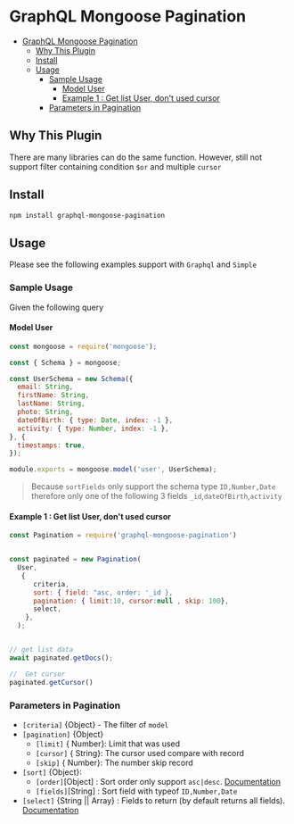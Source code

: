 # GraphQL Mongoose Pagination

- [GraphQL Mongoose Pagination](#graphql-mongoose-pagination)
  - [Why This Plugin](#why-this-plugin)
  - [Install](#install)
  - [Usage](#usage)
    - [Sample Usage](#sample-usage)
      - [Model User](#model-user)
      - [Example 1 : Get list User, don't used cursor](#example-1--get-list-user-dont-used-cursor)
    - [Parameters in Pagination](#parameters-in-pagination)

## Why This Plugin

There are many libraries can do the same function. However, still not support filter containing condition `$or` and multiple `cursor`

## Install

```sh
npm install graphql-mongoose-pagination
```

## Usage

Please see the following examples support with `Graphql` and `Simple`

### Sample Usage

Given the following query

#### Model User

```js
const mongoose = require('mongoose');

const { Schema } = mongoose;

const UserSchema = new Schema({
  email: String,
  firstName: String,
  lastName: String,
  photo: String,
  dateOfBirth: { type: Date, index: -1 },
  activity: { type: Number, index: -1 },
}, {
  timestamps: true,
});

module.exports = mongoose.model('user', UserSchema);

```

> Because `sortFields` only support the schema type `ID,Number,Date` therefore only one of the following 3 fields `_id`,`dateOfBirth`,`activity`

#### Example 1 : Get list User, don't used cursor

```js
const Pagination = require('graphql-mongoose-pagination')


const paginated = new Pagination(
  User,
   {
      criteria,
      sort: { field: "asc, order: '_id },
      pagination: { limit:10, cursor:null , skip: 100},
      select,
    },
  );


// get list data
await paginated.getDocs();

//  Get cursor
paginated.getCursor()
```

### Parameters in Pagination

- `[criteria]` {Object} - The filter of `model`
- `[pagination]` {Object}
  - `[limit]` { Number}: Limit that was used
  - `[cursor]` { String}: The cursor used compare with record
  - `[skip]` { Number}: The number skip record
- `[sort]` {Object}:
  - `[order]`[Object] : Sort order only support `asc|desc`. [Documentation](http://mongoosejs.com/docs/api.html#query_Query-sort)
  - `[fields]`[String] : Sort field with typeof `ID,Number,Date`
- `[select]` {String || Array} : Fields to return (by default returns all fields). [Documentation](http://mongoosejs.com/docs/api.html#query_Query-select)
  